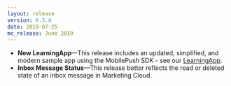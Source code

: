 ```yaml
---
layout: release
version: 6.3.4
date: 2019-07-25
mc_release: June 2019
---
```

* **New LearningApp**—This release includes an updated, simplified, and modern sample app using the MobilePush SDK - see our [LearningApp](https://github.com/salesforce-marketingcloud/MarketingCloudSDK-iOS/LearningApp).
* **Inbox Message Status**—This release better reflects the read or deleted state of an inbox message in Marketing Cloud.
